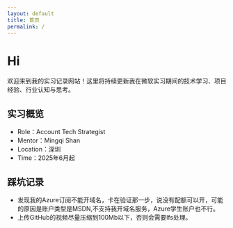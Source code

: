 ```yaml
---
layout: default
title: 首页
permalink: /
---
```


# Hi

欢迎来到我的实习记录网站！这里将持续更新我在微软实习期间的技术学习、项目经验、行业认知与思考。

## 实习概览

- Role：Account Tech Strategist
- Mentor：Mingqi Shan
- Location：深圳
- Time：2025年6月起

## 踩坑记录

- 发现我的Azure订阅不能开域名，卡在验证那一步，说没有配额可以开，可能的原因是账户类型是MSDN,不支持我开域名服务，Azure学生账户也不行。
- 上传GitHub的视频尽量压缩到100Mb以下，否则会需要lfs处理。
